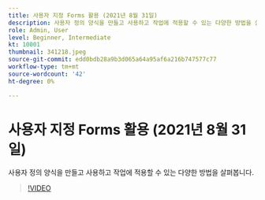 ```yaml
---
title: 사용자 지정 Forms 활용 (2021년 8월 31일)
description: 사용자 정의 양식을 만들고 사용하고 작업에 적용할 수 있는 다양한 방법을 살펴봅니다.
role: Admin, User
level: Beginner, Intermediate
kt: 10001
thumbnail: 341218.jpeg
source-git-commit: edd0bdb28a9b3d065a64a95af6a216b747577c77
workflow-type: tm+mt
source-wordcount: '42'
ht-degree: 0%

---
```


# 사용자 지정 Forms 활용 (2021년 8월 31일)

사용자 정의 양식을 만들고 사용하고 작업에 적용할 수 있는 다양한 방법을 살펴봅니다.

>[!VIDEO](https://video.tv.adobe.com/v/341218/?quality=12&learn=on)
